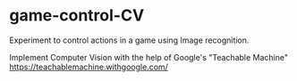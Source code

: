 # game-control-CV

Experiment to control actions in a game using Image recognition.

Implement Computer Vision with the help of Google's "Teachable Machine"
https://teachablemachine.withgoogle.com/

